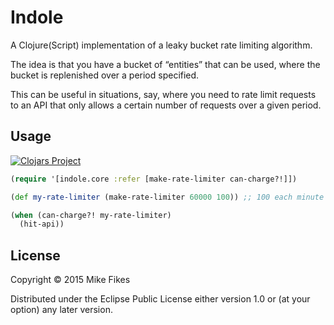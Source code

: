 # Indole

A Clojure(Script) implementation of a leaky bucket rate limiting algorithm.

The idea is that you have a bucket of “entities” that can be used, where the bucket is replenished over a period specified.

This can be useful in situations, say, where you need to rate limit requests to an API that only allows a certain number of requests over a given period.

## Usage

[![Clojars Project](http://clojars.org/indole/latest-version.svg)](http://clojars.org/indole)

```clojure
(require '[indole.core :refer [make-rate-limiter can-charge?!]])

(def my-rate-limiter (make-rate-limiter 60000 100)) ;; 100 each minute

(when (can-charge?! my-rate-limiter)
  (hit-api))
```

## License

Copyright © 2015 Mike Fikes

Distributed under the Eclipse Public License either version 1.0 or (at
your option) any later version.
